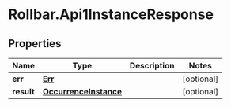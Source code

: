 # Rollbar.Api1InstanceResponse

## Properties

Name | Type | Description | Notes
------------ | ------------- | ------------- | -------------
**err** | [**Err**](Err.md) |  | [optional] 
**result** | [**OccurrenceInstance**](OccurrenceInstance.md) |  | [optional] 


